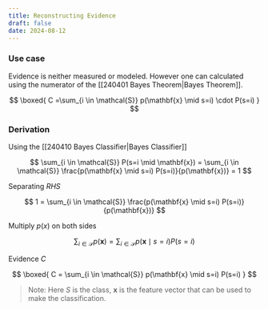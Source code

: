 ```yaml
---
title: Reconstructing Evidence
draft: false
date: 2024-08-12
---
```


### Use case 
Evidence is neither measured or modeled. However one can calculated using the numerator of the [[240401 Bayes Theorem|Bayes Theorem]]. 

$$
\boxed{
C =\sum_{i \in \mathcal{S}} p(\mathbf{x} \mid s=i) \cdot P(s=i)
}
$$


### Derivation
Using the [[240410 Bayes Classifier|Bayes Classifier]]


$$
\sum_{i \in \mathcal{S}} P(s=i \mid \mathbf{x}) = \sum_{i \in \mathcal{S}} \frac{p(\mathbf{x} \mid s=i) P(s=i)}{p(\mathbf{x})} = 1
$$

Separating $RHS$

$$
1  = \sum_{i \in \mathcal{S}} \frac{p(\mathbf{x} \mid s=i) P(s=i)}{p(\mathbf{x})}
$$

Multiply $p(x)$ on both sides

$$
\sum_{i \in \mathcal{S}} {p(\mathbf{x})}  =  \sum_{i \in \mathcal{S}} p(\mathbf{x} \mid s=i) P(s=i)
$$

Evidence $C$

$$
\boxed{
C =  \sum_{i \in \mathcal{S}} p(\mathbf{x} \mid s=i) P(s=i)
}
$$



> Note: Here $S$ is the class, $\mathbf x$ is the feature vector that can be used to make the classification. 






